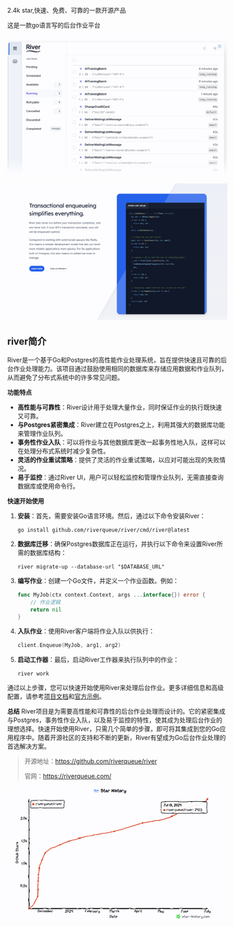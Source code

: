2.4k star,快速、免费、可靠的一款开源产品

这是一款go语言写的后台作业平台

![demo1](image-2.png)

![demo](image-1.png)

## river简介

River是一个基于Go和Postgres的高性能作业处理系统，旨在提供快速且可靠的后台作业处理能力。该项目通过鼓励使用相同的数据库来存储应用数据和作业队列，从而避免了分布式系统中的许多常见问题。

**功能特点**
- **高性能与可靠性**：River设计用于处理大量作业，同时保证作业的执行既快速又可靠。
- **与Postgres紧密集成**：River建立在Postgres之上，利用其强大的数据库功能来管理作业队列。
- **事务性作业入队**：可以将作业与其他数据库更改一起事务性地入队，这样可以在处理分布式系统时减少复杂性。
- **灵活的作业重试策略**：提供了灵活的作业重试策略，以应对可能出现的失败情况。
- **易于监控**：通过River UI，用户可以轻松监控和管理作业队列，无需直接查询数据库或使用命令行。

**快速开始使用**
1. **安装**：首先，需要安装Go语言环境。然后，通过以下命令安装River：
   ```shell
   go install github.com/riverqueue/river/cmd/river@latest
   ```
2. **数据库迁移**：确保Postgres数据库正在运行，并执行以下命令来设置River所需的数据库结构：
   ```shell
   river migrate-up --database-url "$DATABASE_URL"
   ```
3. **编写作业**：创建一个Go文件，并定义一个作业函数。例如：
   ```go
   func MyJob(ctx context.Context, args ...interface{}) error {
       // 作业逻辑
       return nil
   }
   ```
4. **入队作业**：使用River客户端将作业入队以供执行：
   ```go
   client.Enqueue(MyJob, arg1, arg2)
   ```
5. **启动工作器**：最后，启动River工作器来执行队列中的作业：
   ```shell
   river work
   ```

通过以上步骤，您可以快速开始使用River来处理后台作业。更多详细信息和高级配置，请参考[项目文档](^1^)和[官方示例](^1^)。

**总结**
River项目是为需要高性能和可靠性的后台作业处理而设计的。它的紧密集成与Postgres，事务性作业入队，以及易于监控的特性，使其成为处理后台作业的理想选择。快速开始使用River，只需几个简单的步骤，即可将其集成到您的Go应用程序中。随着开源社区的支持和不断的更新，River有望成为Go后台作业处理的首选解决方案。


>开源地址：https://github.com/riverqueue/river
>
>官网：https://riverqueue.com/

![github-star](image.png)